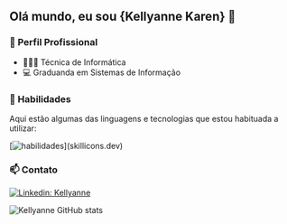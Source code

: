 ## Olá mundo, eu sou {Kellyanne Karen} 👋


### 💼 Perfil Profissional

- 👩🏻‍💻 Técnica de Informática
- 💻 Graduanda em Sistemas de Informação

### 🚀 Habilidades

Aqui estão algumas das linguagens e tecnologias que estou habituada a utilizar: 

[![habilidades](https://skillicons.dev/icons?i=java,php,python,mysql,idea,spring,html,css,)](skillicons.dev)

### 📫 Contato 

[![Linkedin: Kellyanne](https://img.shields.io/badge/-kellyannekaren-blue?style=flat-square&logo=Linkedin&logoColor=white&link=https://www.linkedin.com/in//)](https://www.linkedin.com/in/kellyanne-karen-39158b29b/)

![Kellyanne GitHub stats](https://github-readme-stats.vercel.app/api?eukellyanne=anuraghazra&show_icons=true&theme=radical)

